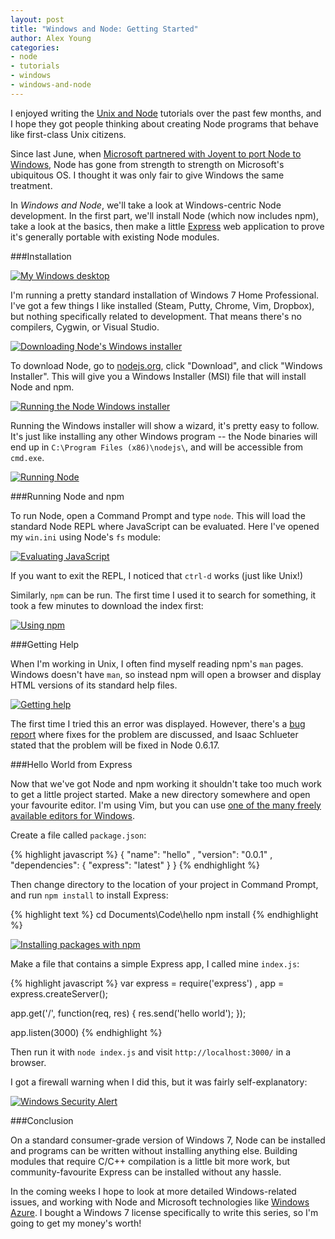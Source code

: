 ```yaml
---
layout: post
title: "Windows and Node: Getting Started"
author: Alex Young
categories: 
- node
- tutorials
- windows
- windows-and-node
---
```


I enjoyed writing the [Unix and Node](http://dailyjs.com/tags.html#unix) tutorials over the past few months, and I hope they got people thinking about creating Node programs that behave like first-class Unix citizens.

Since last June, when [Microsoft partnered with Joyent to port Node to Windows](http://blog.nodejs.org/2011/06/23/porting-node-to-windows-with-microsoft%E2%80%99s-help/), Node has gone from strength to strength on Microsoft's ubiquitous OS.  I thought it was only fair to give Windows the same treatment.

In _Windows and Node_, we'll take a look at Windows-centric Node development.  In the first part, we'll install Node (which now includes npm), take a look at the basics, then make a little [Express](http://expressjs.com/) web application to prove it's generally portable with existing Node modules.

###Installation

[![My Windows desktop](/images/posts/win1/thumbs/win_1_stock_windows_thumb.png)](/images/posts/win1/win_1_stock_windows.png)

I'm running a pretty standard installation of Windows 7 Home Professional.  I've got a few things I like installed (Steam, Putty, Chrome, Vim, Dropbox), but nothing specifically related to development.  That means there's no compilers, Cygwin, or Visual Studio.

[![Downloading Node's Windows installer](/images/posts/win1/thumbs/win_2_node_download_thumb.png)](/images/posts/win1/win_2_node_download.png)

To download Node, go to [nodejs.org](http://nodejs.org/), click "Download", and click "Windows Installer".  This will give you a Windows Installer (MSI) file that will install Node and npm.

[![Running the Node Windows installer](/images/posts/win1/thumbs/win_3_node_installer_thumb.png)](/images/posts/win1/win_3_node_installer.png)

Running the Windows installer will show a wizard, it's pretty easy to follow.  It's just like installing any other Windows program -- the Node binaries will end up in `C:\Program Files (x86)\nodejs\`, and will be accessible from `cmd.exe`.

[![Running Node](/images/posts/win1/thumbs/win_4_cmd_thumb.png)](/images/posts/win1/win_4_cmd.png)

###Running Node and npm

To run Node, open a Command Prompt and type `node`.  This will load the standard Node REPL where JavaScript can be evaluated.  Here I've opened my `win.ini` using Node's `fs` module:

[![Evaluating JavaScript](/images/posts/win1/thumbs/win_5_cmd_node_readfile_thumb.png)](/images/posts/win1/win_5_cmd_node_readfile.png)

If you want to exit the REPL, I noticed that `ctrl-d` works (just like Unix!)

Similarly, `npm` can be run.  The first time I used it to search for something, it took a few minutes to download the index first:

[![Using npm](/images/posts/win1/thumbs/win_6_cmd_node_npm_thumb.png)](/images/posts/win1/win_6_cmd_node_npm.png)

###Getting Help

When I'm working in Unix, I often find myself reading npm's `man` pages.  Windows doesn't have `man`, so instead npm will open a browser and display HTML versions of its standard help files.

[![Getting help](/images/posts/win1/thumbs/win_7_cmd_node_npm_help_json_thumb.png)](/images/posts/win1/win_7_cmd_node_npm_help_json.png)

The first time I tried this an error was displayed.  However, there's a [bug report](https://github.com/isaacs/npm/issues/2405) where fixes for the problem are discussed, and Isaac Schlueter stated that the problem will be fixed in Node 0.6.17.

###Hello World from Express

Now that we've got Node and npm working it shouldn't take too much work to get a little project started.  Make a new directory somewhere and open your favourite editor.  I'm using Vim, but you can use [one of the many freely available editors for Windows](http://notepad-plus-plus.org/).

Create a file called `package.json`:

{% highlight javascript %}
{
  "name": "hello"
, "version": "0.0.1"
, "dependencies": {
    "express": "latest"
  }
}
{% endhighlight %}

Then change directory to the location of your project in Command Prompt, and run `npm install` to install Express:

{% highlight text %}
cd Documents\Code\hello
npm install
{% endhighlight %}

[![Installing packages with npm](/images/posts/win1/thumbs/win_8_cmd_node_npm_install_thumb.png)](/images/posts/win1/win_8_cmd_node_npm_install.png)

Make a file that contains a simple Express app, I called mine `index.js`:

{% highlight javascript %}
var express = require('express')
  , app = express.createServer();

app.get('/', function(req, res) {
  res.send('hello world');
});

app.listen(3000)
{% endhighlight %}

Then run it with `node index.js` and visit `http://localhost:3000/` in a browser.

I got a firewall warning when I did this, but it was fairly self-explanatory:

[![Windows Security Alert](/images/posts/win1/thumbs/win_9_cmd_node_firewall_warning_thumb.png)](/images/posts/win1/win_9_cmd_node_firewall_warning.png)

###Conclusion

On a standard consumer-grade version of Windows 7, Node can be installed and programs can be written without installing anything else.  Building modules that require C/C++ compilation is a little bit more work, but community-favourite Express can be installed without any hassle.

In the coming weeks I hope to look at more detailed Windows-related issues, and working with Node and Microsoft technologies like [Windows Azure](www.windowsazure.com).  I bought a Windows 7 license specifically to write this series, so I'm going to get my money's worth!
